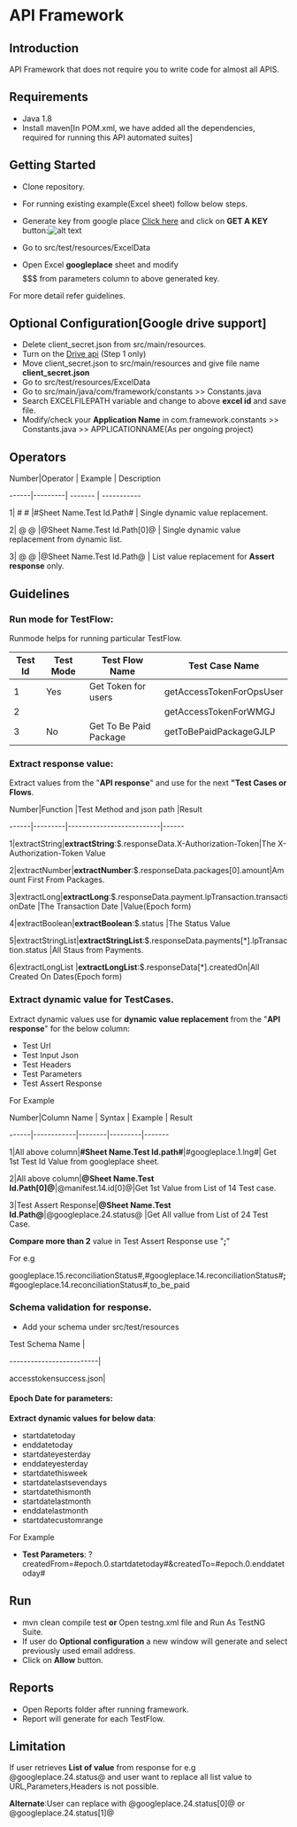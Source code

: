 # API Framework


## Introduction
 
API Framework that does not require you to write code for almost all APIS. 

## Requirements

* Java 1.8
* Install maven[In POM.xml, we have added all the dependencies, required for running this API automated suites]

## Getting Started

* Clone repository.
* For running existing example(Excel sheet) follow below steps.
* Generate key from google place [Click here](https://developers.google.com/places/web-service/get-api-key) and click on **GET A KEY** button:![alt text](https://Manjeet-vtestcorp.tinytake.com/media/da343a?filename=1596620271070_Google+API_Location_1596620271.png)

* Go to src/test/resources/ExcelData
* Open Excel **googleplace** sheet and modify $$$$$$$ from parameters column to above generated key.

For more detail refer guidelines.

## Optional Configuration[Google drive support]

* Delete client_secret.json from src/main/resources.
* Turn on the [Drive api](https://developers.google.com/drive/v2/web/quickstart/java) (Step 1 only)
* Move client_secret.json to src/main/resources and give file name **client_secret.json**  
* Go to src/test/resources/ExcelData
* Go to src/main/java/com/framework/constants >> Constants.java
* Search EXCELFILEPATH variable and change to above **excel id** and save file. 
* Modify/check your **Application Name** in com.framework.constants >> Constants.java >> APPLICATIONNAME(As per ongoing project)


## Operators

Number|Operator | Example | Description

------|---------| ------- | -----------

 1| #  # |#Sheet Name.Test Id.Path# | Single dynamic value replacement.
 
 2| @  @ |@Sheet Name.Test Id.Path[0]@ | Single dynamic value replacement from dynamic list.
 
 3| @  @ |@Sheet Name.Test Id.Path@ | List value replacement for **Assert response** only.
 
	
## Guidelines

### Run mode for TestFlow: 

Runmode helps for running particular TestFlow.

Test Id | Test Mode | Test Flow Name | Test Case Name
---     | ---       | ---            | ---
1       | Yes       | Get Token for users | getAccessTokenForOpsUser
2       |           |                     | getAccessTokenForWMGJ|
3       | No        |Get To Be Paid Package| getToBePaidPackageGJLP |  


### Extract response value:

Extract values from the "**API response**" and use for the next **"Test Cases or Flows**.

Number|Function |Test Method and json path |Result

------|---------|--------------------------|------

1|extractString|**extractString**:$.responseData.X-Authorization-Token|The X-Authorization-Token Value

2|extractNumber|**extractNumber**:$.responseData.packages[0].amount|Amount First From Packages. 

3|extractLong|**extractLong**:$.responseData.payment.lpTransaction.transactionDate |The Transaction Date |Value(Epoch form)

4|extractBoolean|**extractBoolean**:$.status |The Status Value

5|extractStringList|**extractStringList**:$.responseData.payments[*].lpTransaction.status |All Staus from Payments.

6|extractLongList |**extractLongList**:$.responseData[*].createdOn|All Created On Dates(Epoch form)


### Extract dynamic value for TestCases.

Extract dynamic values use for **dynamic value replacement** from the "**API response**" for the below column:

* Test Url
* Test Input Json
* Test Headers
* Test Parameters
* Test Assert Response

For Example

Number|Column Name | Syntax | Example | Result

------|------------|--------|---------|-------

1|All above column|**#Sheet Name.Test Id.path#**|#googleplace.1.lng#| Get 1st Test Id Value from googleplace sheet. 

2|All above column|**@Sheet Name.Test Id.Path[0]@**|@manifest.14.id[0]@|Get 1st Value from List of 14 Test case.

3|Test Assert Response|**@Sheet Name.Test Id.Path@**|@googleplace.24.status@ |Get All vallue from List of 24 Test Case.

**Compare more than 2** value in Test Assert Response use "**;**" 

For e.g
 
googleplace.15.reconciliationStatus#,#googleplace.14.reconciliationStatus#**;**#googleplace.14.reconciliationStatus#,to_be_paid
	

### Schema validation for response.

* Add your schema under src/test/resources

Test Schema Name |

-------------------------|

accesstokensuccess.json|

####  Epoch Date for parameters:

**Extract dynamic values for below data**:

* startdatetoday
* enddatetoday
* startdateyesterday
* enddateyesterday
* startdatethisweek
* startdatelastsevendays
* startdatethismonth
* startdatelastmonth
* enddatelastmonth
* startdatecustomrange

For Example

* **Test Parameters**: ?createdFrom=#epoch.0.startdatetoday#&createdTo=#epoch.0.enddatetoday#

## Run

* mvn clean compile test **or** Open testng.xml file and Run As TestNG Suite.
* If user do **Optional configuration** a new window will generate and select previously used email address.
* Click on **Allow** button.

## Reports

* Open Reports folder after running framework.
* Report will generate for each TestFlow.


## Limitation

If user retrieves **List of value** from response for e.g @googleplace.24.status@ and user want to replace all list value to URL,Parameters,Headers is not possible.
 
**Alternate**:User can replace with @googleplace.24.status[0]@ or @googleplace.24.status[1]@